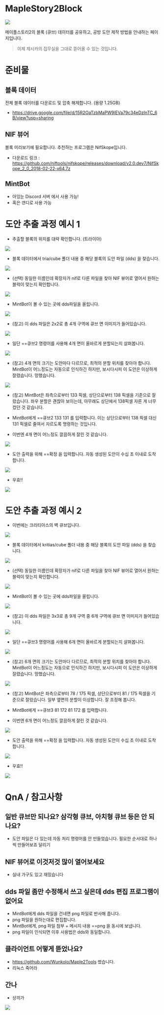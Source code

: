 # MapleStory2Block

![](./image/title.png)

메이플스토리2의 블록 (큐브) 데이터를 공유하고, 공방 도안 제작 방법을 안내하는 페이지입니다.
> 이제 제시카의 집무실을 그대로 뜯어올 수 있는 것입니다.

# 준비물

## 블록 데이터

전체 블록 데이터를 다운로드 및 압축 해제합니다. (용량 1.25GB)
- https://drive.google.com/file/d/15R2OaTzbMaPW9lEVa79c34eDzInTC_6B/view?usp=sharing

## NIF 뷰어

블록 미리보기에 필요합니다. 추천하는 프로그램은 NifSkope입니다.
- 다운로드 링크 : https://github.com/niftools/nifskope/releases/download/v2.0.dev7/NifSkope_2_0_2018-02-22-x64.7z

## MintBot

- 아잉눈 Discord 서버 에서 사용 가능!
- 혹은 갠디로 사용 가능

# 도안 추출 과정 예시 1

- 추출할 블록의 위치를 대략 확인합니다. (트라이아)
 
![](./image/20220114_193606_01.jpg)

- 블록 데이터에서 tria/cube 폴더 내용 중 해당 블록의 도안 파일 (dds) 을 찾습니다.

![](./image/findDDS.png)

- (선택) 동일한 이름인데 확장자가 nif로 다른 파일을 찾아 NIF 뷰어로 열어서 원하는 블럭이 맞는지 확인합니다.

![](./image/inEditor.png)

- MintBot이 볼 수 있는 곳에 dds파일을 올립니다.

![](./image/uploadDDS.png)

- (참고) 이 dds 파일은 2x2로 총 4개 구역에 큐브 면 이미지가 들어있습니다.

![](./image/cube222.png)

- 일단 ==큐브2 명령어를 사용해 4개 면이 올바르게 분할되는지 살펴봅니다.

![](./image/try.png)

- (참고) 4개 면의 크기는 도안마다 다르므로, 최적의 분할 위치를 찾아야 합니다. MintBot이 어느정도는 자동으로 인식하긴 하지만, 보시다시피 이 도안은 이상하게 잘렸습니다. 망했습니다.

![](./image/try2.png)

- (참고) MintBot은 좌측으로부터 133 픽셀, 상단으로부터 138 픽셀을 기준으로 잘랐습니다. 좌우 분할은 괜찮아 보이는데, 아무래도 상단에서 138픽셀 자른 게 너무 컸던 것 같습니다.

- MintBot에게 ==큐브2 133 131 를 입력합니다. 이는 상단으로부터 138 픽셀 대신 131 픽셀로 줄여서 자르도록 명령하는 것입니다.

- 이번엔 4개 면이 어느정도 깔끔하게 잘린 것 같습니다.

![](./image/try3.png)

- 도안 출력을 위해 ==확정 을 입력합니다. 자동 생성된 도안이 수십 초 이내로 도착합니다.

![](./image/confirm.png)

- 우효!!

![](./image/20220114_201023_02.jpg)

# 도안 추출 과정 예시 2

- 이번에는 크리티아스의 벽 큐브입니다.
 
![](./image/20220114_202547_03.jpg)

- 블록 데이터에서 kritias/cube 폴더 내용 중 해당 블록의 도안 파일 (dds) 을 찾습니다.

![](./image/findDDS3.png)

- (선택) 동일한 이름인데 확장자가 nif로 다른 파일을 찾아 NIF 뷰어로 열어서 원하는 블럭이 맞는지 확인합니다.

![](./image/inEditor3.png)

- MintBot이 볼 수 있는 곳에 dds파일을 올립니다.

![](./image/uploadDDS3.png)

- (참고) 이 dds 파일은 3x3로 총 9개 구역 중 6개 구역에 큐브 면 이미지가 들어있습니다.

![](./image/cube333.png)

- 일단 ==큐브3 명령어를 사용해 6개 면이 올바르게 분할되는지 살펴봅니다.

![](./image/try_3.png)

- (참고) 6개 면의 크기는 도안마다 다르므로, 최적의 분할 위치를 찾아야 합니다. MintBot이 어느정도는 자동으로 인식하긴 하지만, 보시다시피 이 도안은 이상하게 잘렸습니다. 망했습니다.

![](./image/try23.png)

- (참고) MintBot은 좌측으로부터 78 / 175 픽셀, 상단으로부터 81 / 175 픽셀을 기준으로 잘랐습니다. 일부 옆면의 분할이 이상합니다. 잘 조정해 봅니다.

- MintBot에게 ==큐브3 81 172 81 172 를 입력합니다.

- 이번엔 6개 면이 어느정도 깔끔하게 잘린 것 같습니다.

![](./image/try33.png)

- 도안 출력을 위해 ==확정 을 입력합니다. 자동 생성된 도안이 수십 초 이내로 도착합니다.

![](./image/confirm3.png)

- 우효!!

![](./image/20220114_204036_04.jpg)

# QnA / 참고사항

## 일반 큐브만 되나요? 삼각형 큐브, 아치형 큐브 등은 안 되나요?

- 도안 파일은 다 있는데 자동 처리 명령어를 안 만들었습니다. 필요한 순서대로 하나씩 만들어보죠 달리기

## NIF 뷰어로 이것저것 많이 열어보세요

- 실내 가구도 있고 재밌습니다

## dds 파일 좀만 수정해서 쓰고 싶은데 dds 편집 프로그램이 없어요

- MintBot에게 dds 파일을 건네면 png 파일로 반사해 줍니다.
- png 파일을 원하는대로 편집합니다.
- MintBot에게, png 파일 첨부 + 메시지 내용 ==png 을 동시에 보냅니다.
- png 파일이 인식되면 이후 사용법은 dds와 동일합니다.

## 클라이언트 어떻게 뜯었나요?

- https://github.com/Wunkolo/Maple2Tools 썼습니다.
- 리눅스 죽어라

## 간나

- 상끼가

![](./image/ganna.jpg)
